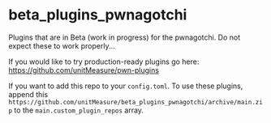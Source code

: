 # beta_plugins_pwnagotchi

Plugins that are in Beta (work in progress) for the pwnagotchi. Do not expect these to work properly...

If you would like to try production-ready plugins go here: https://github.com/unitMeasure/pwn-plugins

If you want to add this repo to your ```config.toml```. To use these plugins, append this ```https://github.com/unitMeasure/beta_plugins_pwnagotchi/archive/main.zip``` to the ```main.custom_plugin_repos``` array.